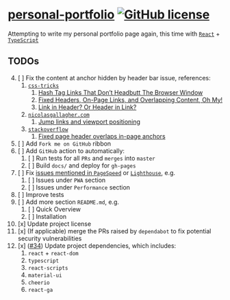 # [personal-portfolio](https://htbkoo.github.io/personal-portfolio/) [![GitHub license](https://img.shields.io/badge/license-MIT-blue.svg)](https://github.com/htbkoo/personal-portfolio/blob/master/LICENSE.md)

Attempting to write my personal portfolio page again, this time with [`React`](https://github.com/facebook/react) + [`TypeScript`](https://github.com/Microsoft/TypeScript/)

## TODOs
4. [ ] Fix the content at anchor hidden by header bar issue, references:
    1. [`css-tricks`](https://css-tricks.com/)
        1. [Hash Tag Links That Don’t Headbutt The Browser Window](https://css-tricks.com/hash-tag-links-padding/)
        2. [Fixed Headers, On-Page Links, and Overlapping Content, Oh My!](https://css-tricks.com/fixed-headers-on-page-links-and-overlapping-content-oh-my/)
        3. [Link in Header? Or Header in Link?](https://css-tricks.com/link-header-header-link/)        
    2. [`nicolasgallagher.com`](http://nicolasgallagher.com/)
        1. [Jump links and viewport positioning](http://nicolasgallagher.com/jump-links-and-viewport-positioning/)
    3. [`stackoverflow`](https://stackoverflow.com)
        1. [Fixed page header overlaps in-page anchors](https://stackoverflow.com/questions/4086107/fixed-page-header-overlaps-in-page-anchors)
5. [ ] Add `Fork me on GitHub` ribbon
6. [ ] Add `GitHub` action to automatically:
    1. [ ] Run tests for all `PRs` and `merges` into `master`
    2. [ ] Build `docs/` and deploy for `gh-pages` 
7. [ ] Fix [issues mentioned in `PageSpeed`](https://developers.google.com/speed/pagespeed/insights/?url=https%3A%2F%2Fhtbkoo.github.io%2Fpersonal-portfolio%2F) or [`Lighthouse`](https://developers.google.com/web/tools/lighthouse), e.g.
    1. [ ] Issues under `PWA` section
    2. [ ] Issues under `Performance` section
8. [ ] Improve tests
9. [ ] Add more section `README.md`, e.g.
    1. [ ] Quick Overview
    2. [ ] Installation
1. [x] Update project license
2. [x] (If applicable) merge the PRs raised by `dependabot` to fix potential security vulnerabilities
3. [x] ([#34](https://github.com/htbkoo/personal-portfolio/pull/34)) Update project dependencies, which includes:
    1. `react` + `react-dom`
    2. `typescript`
    3. `react-scripts`
    4. `material-ui`
    5. `cheerio`
    6. `react-ga`

